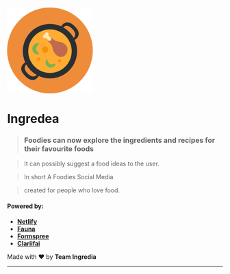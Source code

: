 ![Ingredea](./logo.png)

# Ingredea

> ### Foodies can now explore the ingredients and recipes for their favourite foods

> It can possibly suggest a food ideas to the user.

> In short A Foodies Social Media

> created for people who love food.

#### Powered by:

- **[Netlify](https://www.netlify.com/)**
- **[Fauna](https://fauna.com/)**
- **[Formspree](https://formspree.io/)**
- **[Clariifai](https://clarifai.com/)**

Made with ️❤︎ by **Team Ingredia**

---
